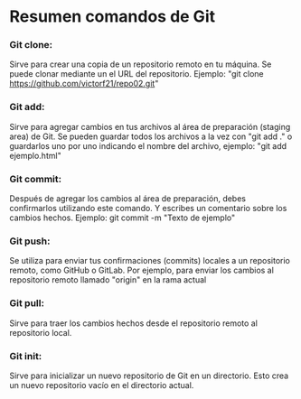 # Resumen comandos de Git
### Git clone:
Sirve para crear una copia de un repositorio remoto en tu máquina. Se puede clonar mediante un el URL del repositorio. Ejemplo: "git clone https://github.com/victorf21/repo02.git"

### Git add:
Sirve para agregar cambios en tus archivos al área de preparación (staging area) de Git. Se pueden guardar todos los archivos a la vez con "git add ." o guardarlos uno por uno indicando el nombre del archivo, ejemplo: "git add ejemplo.html"

### Git commit:
Después de agregar los cambios al área de preparación, debes confirmarlos utilizando este comando. Y escribes un comentario sobre los cambios hechos. Ejemplo: git commit -m "Texto de ejemplo"

### Git push:
Se utiliza para enviar tus confirmaciones (commits) locales a un repositorio remoto, como GitHub o GitLab. Por ejemplo, para enviar los cambios al repositorio remoto llamado "origin" en la rama actual

### Git pull:
Sirve para traer los cambios hechos desde el repositorio remoto al repositorio local. 

### Git init:
Sirve para inicializar un nuevo repositorio de Git en un directorio. Esto crea un nuevo repositorio vacío en el directorio actual. 
